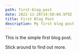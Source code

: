 ```yaml
---
path: first-blog-post
date: 2022-11-26T14:50:04.979Z
title: First Blog Post
description: My first blog post
---
```


This is the simple first blog post.

Stick around to find out more.
